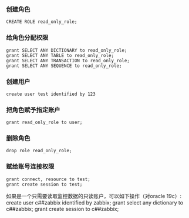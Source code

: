 ### 创建角色 
    CREATE ROLE read_only_role;

### 给角色分配权限 
    grant SELECT ANY DICTIONARY to read_only_role; 
    grant SELECT ANY TABLE to read_only_role; 
    grant SELECT ANY TRANSACTION to read_only_role; 
    grant SELECT ANY SEQUENCE to read_only_role; 

### 创建用户
    create user test identified by 123 

###  把角色赋予指定账户 
    grant read_only_role to user; 

### 删除角色 
    drop role read_only_role;

### 赋给账号连接权限
    grant connect, resource to test;
    grant create session to test;



如果是一个只需要读取监控数据的只读账户，可以如下操作（对oracle 19c）:
create user c##zabbix identified by zabbix;
grant select any dictionary to c##zabbix;
grant create session to c##zabbix;